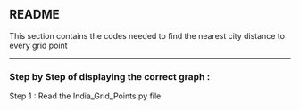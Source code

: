 README
---------------
This section contains the codes needed to find the nearest city distance to every grid point

---------------
### Step by Step of displaying the correct graph : 

Step 1 : Read the India_Grid_Points.py file
